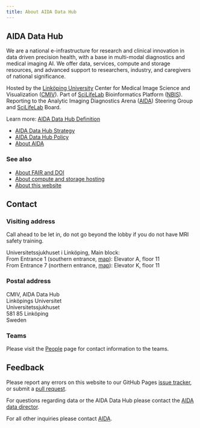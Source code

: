 ```yaml
---
title: About AIDA Data Hub
---
```


## AIDA Data Hub
We are a national e-infrastructure for research and clinical innovation in data
driven precision health, with a base in multi-modal diagnostics and medical
imaging AI. We offer data, services, compute and storage resources, and advanced
support to researchers, industry, and caregivers of national significance.

Hosted by the [Linköping University](https://liu.se)
Center for Medical Image Science and Visualization ([CMIV](https://liu.se/cmiv)).
Part of [SciLifeLab](https://scilifelab.se) Bioinformatics Platform ([NBIS](https://nbis.se)).
Reporting to the Analytic Imaging Diagnostics Arena ([AIDA](/about/aida)) Steering Group
and [SciLifeLab](https://scilifelab.se) Board.

Learn more: [AIDA Data Hub Definition](../policy/definition)

* [AIDA Data Hub Strategy](../policy/strategy)
* [AIDA Data Hub Policy](../policy)
* [About AIDA](/about/engagements/aida)

### See also
* [About FAIR and DOI](fair)
* [About compute and storage hosting](hosting)
* [About this website](website)

## Contact
### Visiting address

Call ahead to be let in, do not go beyond the lobby if you do not have MRI safety training.

Universitetssjukhuset i Linköping, Main block:  
From Entrance 1 (southern entrance, [map](https://maps.app.goo.gl/cYF2CwUdWxxjXBKMA)): Elevator A, floor 11  
From Entrance 7 (northern entrance, [map](https://maps.app.goo.gl/FWre6MALNn8Dhk1YA)): Elevator K, floor 11

### Postal address
CMIV, AIDA Data Hub  
Linköpings Universitet  
Universitetssjukhuset  
581 85 Linköping  
Sweden  

### Teams
Please visit the [People](../people) page for contact information to the teams.

## Feedback
Please report any errors on this website to our GitHub Pages
[issue tracker](https://github.com/aidadatahub/aidadatahub.github.io/issues),
or submit a [pull request](https://github.com/aidadatahub/aidadatahub.github.io/pulls).

For questions regarding data or the AIDA Data Hub please contact the
[AIDA data director](mailto:aida-data-director@medtech4health.se).

For all other inquiries please contact [AIDA](mailto:aida@nbis.se).

